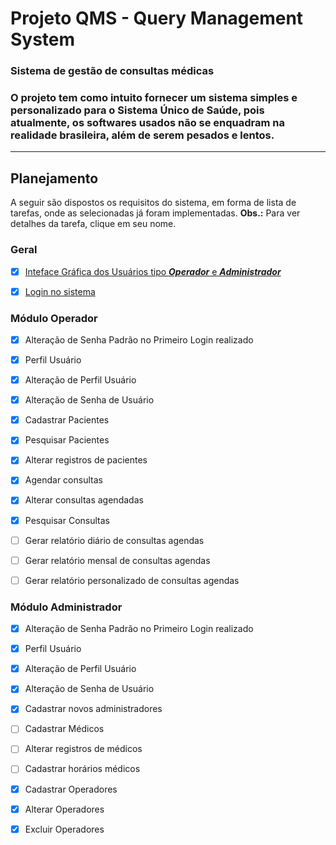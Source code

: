 # Projeto QMS - Query Management System
### Sistema de gestão de consultas médicas 

### O projeto tem como intuito fornecer um sistema simples e personalizado para o Sistema Único de Saúde, pois atualmente, os softwares usados não se enquadram na realidade brasileira, além de serem pesados e lentos.

***

## Planejamento
A seguir são dispostos os requisitos do sistema, em forma de lista de tarefas, onde as selecionadas já foram implementadas.
**Obs.:** Para ver detalhes da tarefa, clique em seu nome.

### Geral
- [x] [Inteface Gráfica dos Usuários tipo **_Operador_** e **_Administrador_**](https://github.com/jonilsondeveloper/repositorio-qms/blob/master/planejamento/1-interfaces.md)
- [x] [Login no sistema](https://github.com/jonilsondeveloper/repositorio-qms/blob/master/planejamento/2-login.md)


### Módulo Operador
- [x] Alteração de Senha Padrão no Primeiro Login realizado
- [x] Perfil Usuário
- [x] Alteração de Perfil Usuário
- [x] Alteração de Senha de Usuário

- [x] Cadastrar Pacientes
- [x] Pesquisar Pacientes
- [x] Alterar registros de pacientes
- [x] Agendar consultas
- [x] Alterar consultas agendadas
- [x] Pesquisar Consultas

- [ ] Gerar relatório diário de consultas agendas
- [ ] Gerar relatório mensal de consultas agendas
- [ ] Gerar relatório personalizado de consultas agendas


### Módulo Administrador
- [x] Alteração de Senha Padrão no Primeiro Login realizado
- [x] Perfil Usuário
- [x] Alteração de Perfil Usuário
- [x] Alteração de Senha de Usuário

- [x] Cadastrar novos administradores

- [ ] Cadastrar Médicos
- [ ] Alterar registros de médicos
- [ ] Cadastrar horários médicos

- [x] Cadastrar Operadores
- [x] Alterar Operadores
- [x] Excluir Operadores
